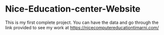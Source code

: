 # Nice-Education-center-Website
This is my first complete project. You can have the data and go through the link provided to see my work at https://nicecomputereducationtimarni.com/
